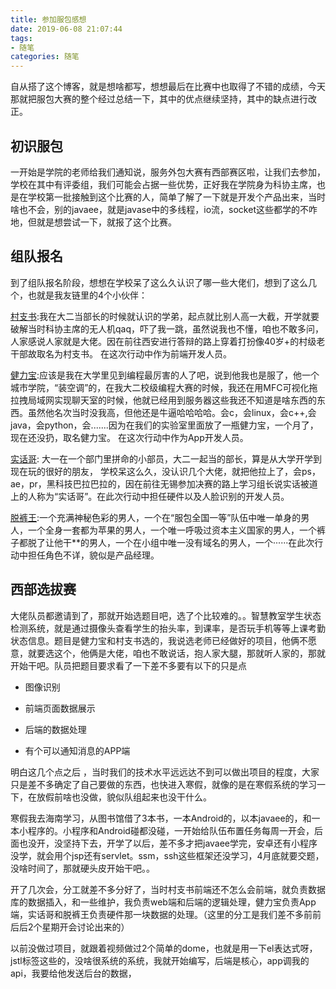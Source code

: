 ```yaml
---
title: 参加服包感想
date: 2019-06-08 21:07:44
tags:
- 随笔 
categories: 随笔
---
```


自从搭了这个博客，就是想啥都写，想想最后在比赛中也取得了不错的成绩，今天那就把服包大赛的整个经过总结一下，其中的优点继续坚持，其中的缺点进行改正。  

<!--more-->

## 初识服包

​      一开始是学院的老师给我们通知说，服务外包大赛有西部赛区啦，让我们去参加，学校在其中有评委组，我们可能会占据一些优势，正好我在学院身为科协主席，也是在学校第一批接触到这个比赛的人，简单了解了一下就是开发个产品出来，当时啥也不会，别的javaee，就是javase中的多线程，io流，socket这些都学的不咋地，但就是想尝试一下，就报了这个比赛。  

## 组队报名

到了组队报名阶段，想想在学校呆了这么久认识了哪一些大佬们，想到了这么几个，也就是我友链里的4个小伙伴：  

[村支书][1]:我在大二当部长的时候就认识的学弟，起点就比别人高一大截，开学就要破解当时科协主席的无人机qaq，吓了我一跳，虽然说我也不懂，咱也不敢多问，人家感说人家就是大佬。因在前往西安进行答辩的路上穿着打扮像40岁+的村级老干部故取名为村支书。  在这次行动中作为前端开发人员。

[健力宝][2]:应该是我在大学里见到编程最厉害的人了吧，说到他我也是服了，他一个城市学院，“装空调”的，在我大二校级编程大赛的时候，我还在用MFC可视化拖拉拽局域网实现聊天室的时候，他就已经用到服务器这些我还不知道是啥东西的东西。虽然他名次当时没我高，但他还是牛逼哈哈哈哈。会c，会linux，会c++,会java，会python，会.......因为在我们的实验室里面放了一瓶健力宝，一个月了，现在还没扔，取名健力宝。  在这次行动中作为App开发人员。

[实话哥][3]: 大一在一个部门里拼命的小部员，大二一起当的部长，算是从大学开学到现在玩的很好的朋友，  学校呆这么久，没认识几个大佬，就把他拉上了，会ps，ae，pr，黑科技巴拉巴拉的，因在前往无锡参加决赛的路上学习组长说实话被道上的人称为“实话哥”。在此次行动中担任硬件以及人脸识别的开发人员。  

[脱裤王][4]:一个充满神秘色彩的男人，一个在“服包全国一等”队伍中唯一单身的男人，一个全身一套都为苹果的男人，一个唯一呼吸过资本主义国家的男人，一个裤子都脱了让他干**的男人，一个在小组中唯一没有域名的男人，一个······在此次行动中担任角色不详，貌似是产品经理。  

## 西部选拔赛

大佬队员都邀请到了，那就开始选题目吧，选了个比较难的。。智慧教室学生状态检测系统，就是通过摄像头查看学生的抬头率，到课率，是否玩手机等等上课考勤状态信息。题目是健力宝和村支书选的，我说选老师已经做好的项目，他俩不愿意，就要选这个，他俩是大佬，咱也不敢说话，抱人家大腿，那就听人家的，那就开始干吧。队员把题目要求看了一下差不多要有以下的只是点 

+ 图像识别

+ 前端页面数据展示

+ 后端的数据处理

+ 有个可以通知消息的APP端  

明白这几个点之后  ，当时我们的技术水平远远达不到可以做出项目的程度，大家只是差不多确定了自己要做的东西，也快进入寒假，就像的是在寒假系统的学习一下，在放假前啥也没做，貌似队组起来也没干什么。  

寒假我去海南学习，从图书馆借了3本书，一本Android的，以本javaee的，和一本小程序的。小程序和Android碰都没碰，一开始给队伍布置任务每周一开会，后面也没开，没坚持下去，开学了以后，差不多才把javaee学完，安卓还有小程序没学，就会用个jsp还有servlet。ssm，ssh这些框架还没学习，4月底就要交题，没啥时间了，那就硬头皮开始干吧。。  

开了几次会，分工就差不多分好了，当时村支书前端还不怎么会前端，就负责数据库的数据插入，和一些维护，我负责web端和后端的逻辑处理，健力宝负责App端，实话哥和脱裤王负责硬件那一块数据的处理。（这里的分工是我们差不多前前后后2个星期开会讨论出来的）  

以前没做过项目，就跟着视频做过2个简单的dome，也就是用一下el表达式呀，jstl标签这些的，没啥很系统的系统，我就开始编写，后端是核心，app调我的api，我要给他发送后台的数据，







[1]: https://ahoj.cc/	"一个大二的大佬"
[2]: <https://zouchanglin.cn/>	"小组中啥都会的大牛"
[3]: <http://47.106.200.88/>	"唯一一个去看过资本主义的靓仔"
[4]:  <https://www.luoshaoqi.cn/>	"听说啥都会"